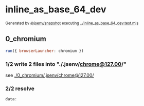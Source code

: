 # inline_as_base_64_dev

<sub>
  Generated by <a href="https://github.com/jsenv/core/tree/main/packages/independent/snapshot">@jsenv/snapshot</a> executing <a href="../inline_as_base_64_dev.test.mjs">../inline_as_base_64_dev.test.mjs</a>
</sub>

## 0_chromium

```js
run({ browserLauncher: chromium })
```

### 1/2 write 2 files into "./.jsenv/chrome@127.00/"

see [./0_chromium/.jsenv/chrome@127.00/](./0_chromium/.jsenv/chrome@127.00/)

### 2/2 resolve

```js
data:
```